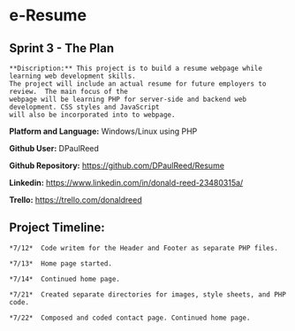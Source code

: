 # e-Resume


## Sprint 3 - The Plan

```
**Discription:** This project is to build a resume webpage while learning web development skills.  
The project will include an actual resume for future employers to review.  The main focus of the 
webpage will be learning PHP for server-side and backend web development. CSS styles and JavaScript
will also be incorporated into to webpage.
```

**Platform and Language:** Windows/Linux using PHP

**Github User:** DPaulReed

**Github Repository:** https://github.com/DPaulReed/Resume

**Linkedin:** https://www.linkedin.com/in/donald-reed-23480315a/

**Trello:** https://trello.com/donaldreed 



## Project Timeline:
```
*7/12*	Code writem for the Header and Footer as separate PHP files.

*7/13*	Home page started.

*7/14*	Continued home page.

*7/21*  Created separate directories for images, style sheets, and PHP code.

*7/22*  Composed and coded contact page. Continued home page.
```


